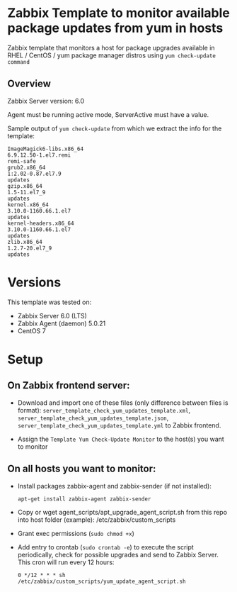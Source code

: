 # Zabbix Template to monitor available package updates from yum in hosts
Zabbix template that monitors a host for package upgrades available in RHEL / CentOS / yum package manager distros using `yum check-update command`

## Overview
Zabbix Server version: 6.0

Agent must be running active mode, ServerActive must have a value.

Sample output of `yum check-update` from which we extract the info for the template:

    ImageMagick6-libs.x86_64                                                            6.9.12.50-1.el7.remi                                                        remi-safe
	grub2.x86_64                                                                        1:2.02-0.87.el7.9                                                           updates
	gzip.x86_64                                                                         1.5-11.el7_9                                                                updates
	kernel.x86_64                                                                       3.10.0-1160.66.1.el7                                                        updates
	kernel-headers.x86_64                                                               3.10.0-1160.66.1.el7                                                        updates
	zlib.x86_64                                                                         1.2.7-20.el7_9                                                              updates

# Versions 
This template was tested on:

- Zabbix Server 6.0 (LTS)
- Zabbix Agent (daemon) 5.0.21
- CentOS 7

# Setup

## On Zabbix frontend server:
- Download and import one of these files (only difference between files is format):  `server_template_check_yum_updates_template.xml`, `server_template_check_yum_updates_template.json`, `server_template_check_yum_updates_template.yml` to Zabbix frontend.

- Assign the `Template Yum Check-Update Monitor` to the host(s) you want to monitor

## On all hosts you want to monitor:
- Install packages zabbix-agent and zabbix-sender (if not installed):

     `apt-get install zabbix-agent zabbix-sender`

- Copy or wget agent_scripts/apt_upgrade_agent_script.sh from this repo into host folder (example): /etc/zabbix/custom_scripts

- Grant exec permissions (`sudo chmod +x`)

- Add entry to crontab (`sudo crontab -e`) to execute the script periodically, check for possible upgrades and send to Zabbix Server. This cron will run every 12 hours:

     `0 */12 * * * sh /etc/zabbix/custom_scripts/yum_update_agent_script.sh`